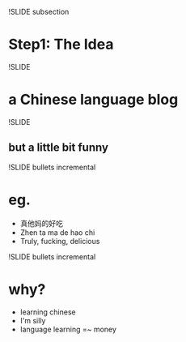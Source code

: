 !SLIDE subsection

# Step1: The Idea

!SLIDE

# a Chinese language blog

!SLIDE

## but a little bit funny

!SLIDE bullets incremental

# eg.
* 真他妈的好吃
* Zhen ta ma de hao chi
* Truly, fucking, delicious

!SLIDE bullets incremental

# why?
* learning chinese
* I'm silly
* language learning =~ money
